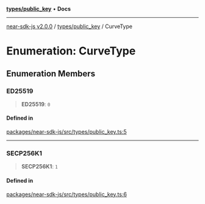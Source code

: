 [**types/public_key**](../README.md) • **Docs**

***

[near-sdk-js v2.0.0](../../../packages.md) / [types/public\_key](../README.md) / CurveType

# Enumeration: CurveType

## Enumeration Members

### ED25519

> **ED25519**: `0`

#### Defined in

[packages/near-sdk-js/src/types/public\_key.ts:5](https://github.com/dim-daskalov/near-sdk-js/blob/55c8ffce45a02e867988513feedc0b7da3bce940/packages/near-sdk-js/src/types/public_key.ts#L5)

***

### SECP256K1

> **SECP256K1**: `1`

#### Defined in

[packages/near-sdk-js/src/types/public\_key.ts:6](https://github.com/dim-daskalov/near-sdk-js/blob/55c8ffce45a02e867988513feedc0b7da3bce940/packages/near-sdk-js/src/types/public_key.ts#L6)
